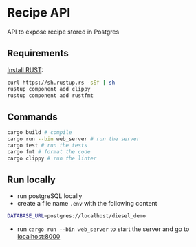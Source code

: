 # Recipe API

API to expose recipe stored in Postgres

## Requirements

[Install RUST](https://www.rust-lang.org/en-US/install.html):

```sh
curl https://sh.rustup.rs -sSf | sh
rustup component add clippy
rustup component add rustfmt
```

## Commands

```sh
cargo build # compile
cargo run --bin web_server # run the server
cargo test # run the tests
cargo fmt # format the code
cargo clippy # run the linter
```

## Run locally

-   run postgreSQL locally
-   create a file name `.env` with the following content

```bash
DATABASE_URL=postgres://localhost/diesel_demo
```

-   run `cargo run --bin web_server` to start the server and go to [localhost:8000](http://localhost:8000/)

